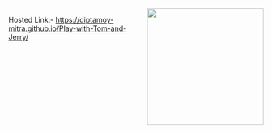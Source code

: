  <img align='right' src="https://tcrf.net/images/9/9c/Jerryescapeunusedtomrun.gif" width="230"> 
 
 Hosted Link:- https://diptamoy-mitra.github.io/Play-with-Tom-and-Jerry/

